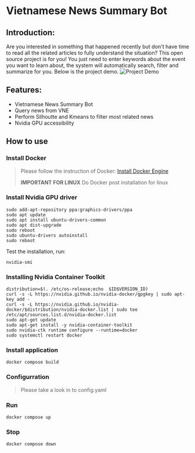 # Vietnamese News Summary Bot

## Introduction:
Are you interested in something that happened recently but don't have time to read all the related articles to fully understand the situation? This open source project is for you!
You just need to enter keywords about the event you want to learn about, the system will automatically search, filter and summarize for you.
Below is the project demo.
![Project Demo](https://github.com/dangnm-2032/vinewschatbot/blob/metadata/demo.png?raw=true)

## Features:
- Vietnamese News Summary Bot
- Query news from VNE
- Perform Silhoutte and Kmeans to filter most related news
- Nvidia GPU accessibility

## How to use
### Install Docker
> Please follow the instruction of Docker: [Install Docker Engine](https://docs.docker.com/engine/install/)
> 
> **IMPORTANT FOR LINUX** Do Docker post installation for linux

### Install Nvidia GPU driver
```
sudo add-apt-repository ppa:graphics-drivers/ppa  
sudo apt update  
sudo apt install ubuntu-drivers-common  
sudo apt dist-upgrade  
sudo reboot  
sudo ubuntu-drivers autoinstall  
sudo reboot
```
Test the installation, run:
```
nvidia-smi
```

### Installing Nvidia Container Toolkit
```
distribution=$(. /etc/os-release;echo  $ID$VERSION_ID)  
curl -s -L https://nvidia.github.io/nvidia-docker/gpgkey | sudo apt-key add -  
curl -s -L https://nvidia.github.io/nvidia-docker/$distribution/nvidia-docker.list | sudo tee /etc/apt/sources.list.d/nvidia-docker.list
sudo apt-get update
sudo apt-get install -y nvidia-container-toolkit
sudo nvidia-ctk runtime configure --runtime=docker
sudo systemctl restart docker
```

### Install application
```
docker compose build
```

### Configurration
> Please take a look in to config.yaml

### Run
```
docker compose up
```

### Stop
```
docker compose down
```

        
